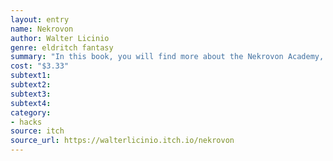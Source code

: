 ```yaml
---
layout: entry 
name: Nekrovon
author: Walter Licinio
genre: eldritch fantasy
summary: "In this book, you will find more about the Nekrovon Academy, a place where people go to learn about the eldritch mysteries of the universe, and the Beyond, a new plane of existence, full of ghosts, specters, vampires, demons and everything paranormal, with their own twisted tropes."
cost: "$3.33"
subtext1: 
subtext2: 
subtext3: 
subtext4: 
category:
- hacks
source: itch
source_url: https://walterlicinio.itch.io/nekrovon
---
```

